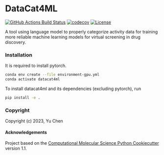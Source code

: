DataCat4ML
==============================
[//]: # (Badges)
[![GitHub Actions Build Status](https://github.com/xixichennn/datacat4ml/workflows/CI/badge.svg)](https://github.com/xixichennn/datacat4ml/actions?query=workflow%3ACI)
[![codecov](https://codecov.io/gh/xixichennn/DataCat4ML/branch/main/graph/badge.svg)](https://codecov.io/gh/xixichennn/DataCat4ML/branch/main)
[![License](https://img.shields.io/badge/License-MIT-blue.svg)](https://opensource.org/licenses/MIT)


A tool using language model to properly categorize activity data for training more reliable machine learning models for virtual screening in drug discovery.


### Installation
It is required to install pytorch. 

```bash
conda env create --file environment-gpu.yml
conda activate datacat4ml
```

To install datacat4ml and its dependencies (excluding pytorch), run
```bash
pip install -e .
```
### Copyright

Copyright (c) 2023, Yu Chen


#### Acknowledgements
 
Project based on the 
[Computational Molecular Science Python Cookiecutter](https://github.com/molssi/cookiecutter-cms) version 1.1.
